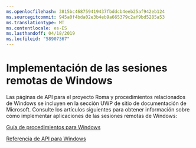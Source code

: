 ```yaml
---
ms.openlocfilehash: 3815bc468759419437fbddcb4eeb25af942eb124
ms.sourcegitcommit: 945a0f4bda02e3b4eb9a665379c2af9bd5285a53
ms.translationtype: MT
ms.contentlocale: es-ES
ms.lasthandoff: 04/18/2019
ms.locfileid: "58907367"
---
```

# <a name="implementing-remote-sessions-for-windows"></a>Implementación de las sesiones remotas de Windows

Las páginas de API para el proyecto Roma y procedimientos relacionados de Windows se incluyen en la sección UWP de sitio de documentación de Microsoft. Consulte los artículos siguientes para obtener información sobre cómo implementar aplicaciones de las sesiones remotas de Windows:

[Guía de procedimientos para Windows](https://docs.microsoft.com/windows/uwp/launch-resume/remote-sessions)

[Referencia de API para Windows](https://docs.microsoft.com/uwp/api/windows.system.remotesystems.remotesystemsession)